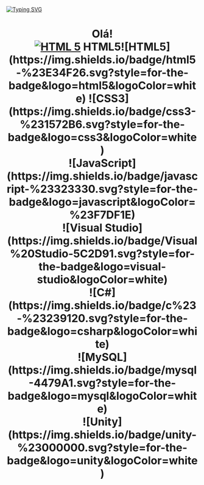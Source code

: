 [![Typing SVG](https://readme-typing-svg.demolab.com?font=Fira+Code&pause=1000&color=68DFB6&background=575757&center=true&vCenter=true&random=false&width=435&lines=Felipe+Ruperti+Esteves;Developer)](https://git.io/typing-svg)
<br>
<h1 align="center">Olá!
<br>
<a href="[https://github.com/abhisheknaiidu/awesome-github-profile-readme/stargazers](https://developer.mozilla.org/pt-BR/)"><img src="https://img.shields.io/badge/html5-%23E34F26.svg?style=for-the-badge&logo=html5&logoColor=white" alt="HTML 5"/></a>
HTML5![HTML5](https://img.shields.io/badge/html5-%23E34F26.svg?style=for-the-badge&logo=html5&logoColor=white)
![CSS3](https://img.shields.io/badge/css3-%231572B6.svg?style=for-the-badge&logo=css3&logoColor=white)
<br>![JavaScript](https://img.shields.io/badge/javascript-%23323330.svg?style=for-the-badge&logo=javascript&logoColor=%23F7DF1E)
<br>![Visual Studio](https://img.shields.io/badge/Visual%20Studio-5C2D91.svg?style=for-the-badge&logo=visual-studio&logoColor=white)
<br>![C#](https://img.shields.io/badge/c%23-%23239120.svg?style=for-the-badge&logo=csharp&logoColor=white)
<br>![MySQL](https://img.shields.io/badge/mysql-4479A1.svg?style=for-the-badge&logo=mysql&logoColor=white)
<br>![Unity](https://img.shields.io/badge/unity-%23000000.svg?style=for-the-badge&logo=unity&logoColor=white)

